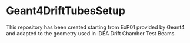 # Geant4DriftTubesSetup
This repository has been created starting from ExP01 provided by Geant4 and adapted to the geometry used in IDEA Drift Chamber Test Beams.
